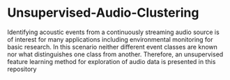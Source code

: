 # Unsupervised-Audio-Clustering
Identifying acoustic events from a continuously streaming audio source is of interest for many applications including environmental monitoring for basic research. In this scenario neither different event classes are known nor what distinguishes one class from another. Therefore, an unsupervised feature learning method for exploration of audio data is presented in this repository

